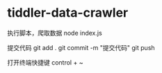 # tiddler-data-crawler

执行脚本，爬取数据
node index.js

提交代码
git add .
git commit -m "提交代码"
git push

打开终端快捷键
control + ~
